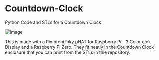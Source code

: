 # Countdown-Clock

Python Code and STLs for a Countdown Clock

![image](https://user-images.githubusercontent.com/22980908/233851678-20b04c09-98d6-4923-b06a-ea18b47599d6.png)

This is made with a Pimoroni Inky pHAT for Raspberry Pi - 3 Color eInk Display and a Raspberry Pi Zero.
They fit neatly in the Countdown Clock enclosure that you can print from the STLs in thie repository.
